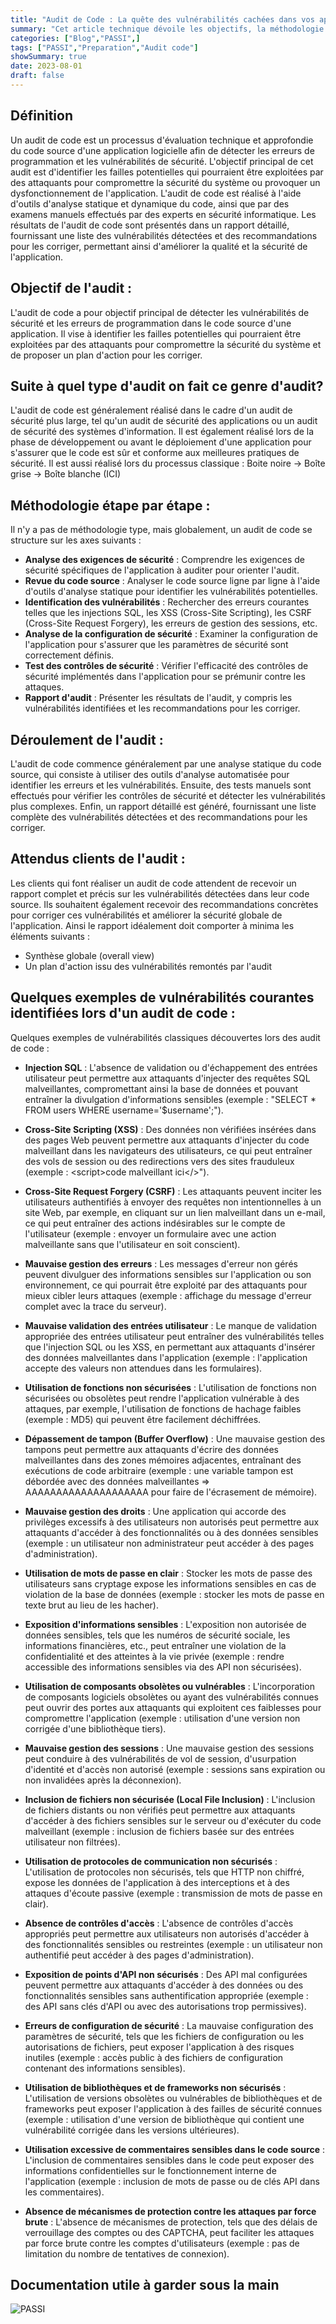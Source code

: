 ```yaml
---
title: "Audit de Code : La quête des vulnérabilités cachées dans vos applications."
summary: "Cet article technique dévoile les objectifs, la méthodologie étape par étape, et les vulnérabilités courantes identifiées lors d'un audit de code."
categories: ["Blog","PASSI",]
tags: ["PASSI","Preparation","Audit code"]
showSummary: true
date: 2023-08-01
draft: false
---
```


## Définition
Un audit de code est un processus d'évaluation technique et approfondie du code source d'une application logicielle afin de détecter les erreurs de programmation et les vulnérabilités de sécurité. L'objectif principal de cet audit est d'identifier les failles potentielles qui pourraient être exploitées par des attaquants pour compromettre la sécurité du système ou provoquer un dysfonctionnement de l'application. L'audit de code est réalisé à l'aide d'outils d'analyse statique et dynamique du code, ainsi que par des examens manuels effectués par des experts en sécurité informatique. Les résultats de l'audit de code sont présentés dans un rapport détaillé, fournissant une liste des vulnérabilités détectées et des recommandations pour les corriger, permettant ainsi d'améliorer la qualité et la sécurité de l'application.


## Objectif de l'audit :
L'audit de code a pour objectif principal de détecter les vulnérabilités de sécurité et les erreurs de programmation dans le code source d'une application. Il vise à identifier les failles potentielles qui pourraient être exploitées par des attaquants pour compromettre la sécurité du système et de proposer un plan d'action pour les corriger.



## Suite à quel type d'audit on fait ce genre d'audit?
L'audit de code est généralement réalisé dans le cadre d'un audit de sécurité plus large, tel qu'un audit de sécurité des applications ou un audit de sécurité des systèmes d'information. Il est également réalisé lors de la phase de développement ou avant le déploiement d'une application pour s'assurer que le code est sûr et conforme aux meilleures pratiques de sécurité.
Il est aussi réalisé lors du processus classique :
Boite noire -> Boîte grise -> Boîte blanche (ICI)

## Méthodologie étape par étape :

Il n'y a pas de méthodologie type, mais globalement, un audit de code se structure sur les axes suivants :

- **Analyse des exigences de sécurité** : Comprendre les exigences de sécurité spécifiques de l'application à auditer pour orienter l'audit.
- **Revue du code source** : Analyser le code source ligne par ligne à l'aide d'outils d'analyse statique pour identifier les vulnérabilités potentielles.
- **Identification des vulnérabilités** : Rechercher des erreurs courantes telles que les injections SQL, les XSS (Cross-Site Scripting), les CSRF (Cross-Site Request Forgery), les erreurs de gestion des sessions, etc.
- **Analyse de la configuration de sécurité** : Examiner la configuration de l'application pour s'assurer que les paramètres de sécurité sont correctement définis.
- **Test des contrôles de sécurité** : Vérifier l'efficacité des contrôles de sécurité implémentés dans l'application pour se prémunir contre les attaques.
- **Rapport d'audit** : Présenter les résultats de l'audit, y compris les vulnérabilités identifiées et les recommandations pour les corriger.


## Déroulement de l'audit :
L'audit de code commence généralement par une analyse statique du code source, qui consiste à utiliser des outils d'analyse automatisée pour identifier les erreurs et les vulnérabilités. Ensuite, des tests manuels sont effectués pour vérifier les contrôles de sécurité et détecter les vulnérabilités plus complexes. Enfin, un rapport détaillé est généré, fournissant une liste complète des vulnérabilités détectées et des recommandations pour les corriger.


## Attendus clients de l'audit :
Les clients qui font réaliser un audit de code attendent de recevoir un rapport complet et précis sur les vulnérabilités détectées dans leur code source. Ils souhaitent également recevoir des recommandations concrètes pour corriger ces vulnérabilités et améliorer la sécurité globale de l'application.
Ainsi le rapport idéalement doit comporter à minima les éléments suivants :
- Synthèse globale (overall view)
- Un plan d'action issu des vulnérabilités remontés par l'audit


## Quelques exemples de vulnérabilités courantes identifiées lors d'un audit de code :

Quelques exemples de vulnérabilités classiques découvertes lors des audit de code :

- **Injection SQL** : L'absence de validation ou d'échappement des entrées utilisateur peut permettre aux attaquants d'injecter des requêtes SQL malveillantes, compromettant ainsi la base de données et pouvant entraîner la divulgation d'informations sensibles (exemple : "SELECT * FROM users WHERE username='$username';").

- **Cross-Site Scripting (XSS)** : Des données non vérifiées insérées dans des pages Web peuvent permettre aux attaquants d'injecter du code malveillant dans les navigateurs des utilisateurs, ce qui peut entraîner des vols de session ou des redirections vers des sites frauduleux (exemple : \<script\>code malveillant ici\<\/\>").

- **Cross-Site Request Forgery (CSRF)** : Les attaquants peuvent inciter les utilisateurs authentifiés à envoyer des requêtes non intentionnelles à un site Web, par exemple, en cliquant sur un lien malveillant dans un e-mail, ce qui peut entraîner des actions indésirables sur le compte de l'utilisateur (exemple : envoyer un formulaire avec une action malveillante sans que l'utilisateur en soit conscient).

- **Mauvaise gestion des erreurs** : Les messages d'erreur non gérés peuvent divulguer des informations sensibles sur l'application ou son environnement, ce qui pourrait être exploité par des attaquants pour mieux cibler leurs attaques (exemple : affichage du message d'erreur complet avec la trace du serveur).

- **Mauvaise validation des entrées utilisateur** : Le manque de validation appropriée des entrées utilisateur peut entraîner des vulnérabilités telles que l'injection SQL ou les XSS, en permettant aux attaquants d'insérer des données malveillantes dans l'application (exemple : l'application accepte des valeurs non attendues dans les formulaires).

- **Utilisation de fonctions non sécurisées** : L'utilisation de fonctions non sécurisées ou obsolètes peut rendre l'application vulnérable à des attaques, par exemple, l'utilisation de fonctions de hachage faibles (exemple : MD5) qui peuvent être facilement déchiffrées.

- **Dépassement de tampon (Buffer Overflow)** : Une mauvaise gestion des tampons peut permettre aux attaquants d'écrire des données malveillantes dans des zones mémoires adjacentes, entraînant des exécutions de code arbitraire (exemple : une variable tampon est débordée avec des données malveillantes => AAAAAAAAAAAAAAAAAAAA pour faire de l'écrasement de mémoire).

- **Mauvaise gestion des droits** : Une application qui accorde des privilèges excessifs à des utilisateurs non autorisés peut permettre aux attaquants d'accéder à des fonctionnalités ou à des données sensibles (exemple : un utilisateur non administrateur peut accéder à des pages d'administration).

- **Utilisation de mots de passe en clair** : Stocker les mots de passe des utilisateurs sans cryptage expose les informations sensibles en cas de violation de la base de données (exemple : stocker les mots de passe en texte brut au lieu de les hacher).

- **Exposition d'informations sensibles** : L'exposition non autorisée de données sensibles, tels que les numéros de sécurité sociale, les informations financières, etc., peut entraîner une violation de la confidentialité et des atteintes à la vie privée (exemple : rendre accessible des informations sensibles via des API non sécurisées).

- **Utilisation de composants obsolètes ou vulnérables** : L'incorporation de composants logiciels obsolètes ou ayant des vulnérabilités connues peut ouvrir des portes aux attaquants qui exploitent ces faiblesses pour compromettre l'application (exemple : utilisation d'une version non corrigée d'une bibliothèque tiers).

- **Mauvaise gestion des sessions** : Une mauvaise gestion des sessions peut conduire à des vulnérabilités de vol de session, d'usurpation d'identité et d'accès non autorisé (exemple : sessions sans expiration ou non invalidées après la déconnexion).

- **Inclusion de fichiers non sécurisée (Local File Inclusion)** : L'inclusion de fichiers distants ou non vérifiés peut permettre aux attaquants d'accéder à des fichiers sensibles sur le serveur ou d'exécuter du code malveillant (exemple : inclusion de fichiers basée sur des entrées utilisateur non filtrées).

- **Utilisation de protocoles de communication non sécurisés** : L'utilisation de protocoles non sécurisés, tels que HTTP non chiffré, expose les données de l'application à des interceptions et à des attaques d'écoute passive (exemple : transmission de mots de passe en clair).

- **Absence de contrôles d'accès** : L'absence de contrôles d'accès appropriés peut permettre aux utilisateurs non autorisés d'accéder à des fonctionnalités sensibles ou restreintes (exemple : un utilisateur non authentifié peut accéder à des pages d'administration).

- **Exposition de points d'API non sécurisés** : Des API mal configurées peuvent permettre aux attaquants d'accéder à des données ou des fonctionnalités sensibles sans authentification appropriée (exemple : des API sans clés d'API ou avec des autorisations trop permissives).

- **Erreurs de configuration de sécurité** : La mauvaise configuration des paramètres de sécurité, tels que les fichiers de configuration ou les autorisations de fichiers, peut exposer l'application à des risques inutiles (exemple : accès public à des fichiers de configuration contenant des informations sensibles).

- **Utilisation de bibliothèques et de frameworks non sécurisés** : L'utilisation de versions obsolètes ou vulnérables de bibliothèques et de frameworks peut exposer l'application à des failles de sécurité connues (exemple : utilisation d'une version de bibliothèque qui contient une vulnérabilité corrigée dans les versions ultérieures).

- **Utilisation excessive de commentaires sensibles dans le code source** : L'inclusion de commentaires sensibles dans le code peut exposer des informations confidentielles sur le fonctionnement interne de l'application (exemple : inclusion de mots de passe ou de clés API dans les commentaires).

- **Absence de mécanismes de protection contre les attaques par force brute** : L'absence de mécanismes de protection, tels que des délais de verrouillage des comptes ou des CAPTCHA, peut faciliter les attaques par force brute contre les comptes d'utilisateurs (exemple : pas de limitation du nombre de tentatives de connexion).

## Documentation utile à garder sous la main

![PASSI](./audit_code_passi.png "Extrait référentiel PASSI")